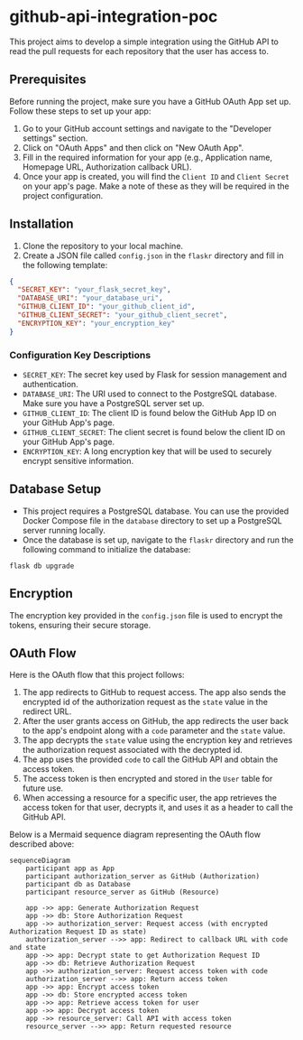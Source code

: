 # github-api-integration-poc

This project aims to develop a simple integration using the GitHub API to read the pull requests for each repository
that the user has access to.

## Prerequisites

Before running the project, make sure you have a GitHub OAuth App set up. Follow these steps to set up your app:

1. Go to your GitHub account settings and navigate to the "Developer settings" section.
2. Click on "OAuth Apps" and then click on "New OAuth App".
3. Fill in the required information for your app (e.g., Application name, Homepage URL, Authorization callback URL).
4. Once your app is created, you will find the `Client ID` and `Client Secret` on your app's page. Make a note of these
   as they will be required in the project configuration.

## Installation

1. Clone the repository to your local machine.
2. Create a JSON file called `config.json` in the `flaskr` directory and fill in the following template:

```json
{
  "SECRET_KEY": "your_flask_secret_key",
  "DATABASE_URI": "your_database_uri",
  "GITHUB_CLIENT_ID": "your_github_client_id",
  "GITHUB_CLIENT_SECRET": "your_github_client_secret",
  "ENCRYPTION_KEY": "your_encryption_key"
}
```

### Configuration Key Descriptions

- `SECRET_KEY`: The secret key used by Flask for session management and authentication.
- `DATABASE_URI`: The URI used to connect to the PostgreSQL database. Make sure you have a PostgreSQL server set up.
- `GITHUB_CLIENT_ID`: The client ID is found below the GitHub App ID on your GitHub App's page.
- `GITHUB_CLIENT_SECRET`: The client secret is found below the client ID on your GitHub App's page.
- `ENCRYPTION_KEY`: A long encryption key that will be used to securely encrypt sensitive information.

## Database Setup

- This project requires a PostgreSQL database. You can use the provided Docker Compose file in the `database` directory
  to set up a PostgreSQL server running locally.
- Once the database is set up, navigate to the `flaskr` directory and run the following command to initialize the
  database:

```shell
flask db upgrade
```

## Encryption

The encryption key provided in the `config.json` file is used to encrypt the tokens, ensuring their secure storage.

## OAuth Flow

Here is the OAuth flow that this project follows:

1. The app redirects to GitHub to request access. The app also sends the encrypted id of the authorization request as
   the `state` value in the redirect URL.
2. After the user grants access on GitHub, the app redirects the user back to the app's endpoint along with a `code`
   parameter and the `state` value.
3. The app decrypts the `state` value using the encryption key and retrieves the authorization request associated with
   the decrypted id.
4. The app uses the provided `code` to call the GitHub API and obtain the access token.
5. The access token is then encrypted and stored in the `User` table for future use.
6. When accessing a resource for a specific user, the app retrieves the access token for that user, decrypts it, and
   uses it as a header to call the GitHub API.

Below is a Mermaid sequence diagram representing the OAuth flow described above:

```mermaid
sequenceDiagram
    participant app as App
    participant authorization_server as GitHub (Authorization)
    participant db as Database
    participant resource_server as GitHub (Resource)
    
    app ->> app: Generate Authorization Request
    app ->> db: Store Authorization Request
    app ->> authorization_server: Request access (with encrypted Authorization Request ID as state)
    authorization_server -->> app: Redirect to callback URL with code and state
    app ->> app: Decrypt state to get Authorization Request ID
    app ->> db: Retrieve Authorization Request
    app ->> authorization_server: Request access token with code
    authorization_server -->> app: Return access token
    app ->> app: Encrypt access token
    app ->> db: Store encrypted access token
    app ->> app: Retrieve access token for user
    app ->> app: Decrypt access token
    app ->> resource_server: Call API with access token
    resource_server -->> app: Return requested resource
```